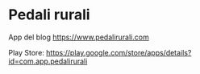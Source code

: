 # Pedali rurali

App del blog https://www.pedalirurali.com

Play Store: https://play.google.com/store/apps/details?id=com.app.pedalirurali

